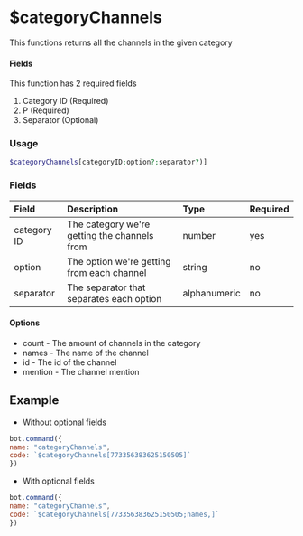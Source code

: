 # $categoryChannels

This functions returns all the channels in the given category

#### Fields

This function has 2 required fields

1. Category ID \(Required\)
2. P \(Required\)
3. Separator \(Optional\)

### Usage 
```php
$categoryChannels[categoryID;option?;separator?)]
```

### Fields

| Field | Description | Type | Required |
| :--- | :--- | :--- | :--- |
| category ID | The category we're getting the channels from  | number | yes |
| option | The option we're getting from each channel | string | no |
|separator|The separator that separates each option|alphanumeric|no|


#### Options

* count - The amount of channels in the category
* names - The name of the channel
* id - The id of the channel
* mention - The channel mention

## Example

- Without optional fields

```javascript
bot.command({
name: "categoryChannels",
code: `$categoryChannels[773356383625150505]`
})
```

- With optional fields

```javascript
bot.command({
name: "categoryChannels",
code: `$categoryChannels[773356383625150505;names,]`
})
```

